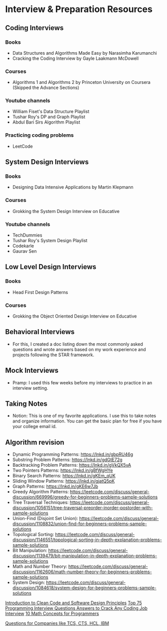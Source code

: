 # Interview &  Preparation Resources

## Coding Interviews

### Books

- Data Structures and Algorithms Made Easy by Narasimha Karumanchi
- Cracking the Coding Interview by Gayle Laakmann McDowell

### Courses

- Algorithms 1 and Algorithms 2 by Princeton University on Coursera (Skipped the Advance Sections)

### Youtube channels

- William Fiset's Data Structure Playlist
- Tushar Roy's DP and Graph Playlist
- Abdul Bari Sirs Algorithm Playlist

### Practicing coding problems

- LeetCode

## System Design Interviews

### Books

- Designing Data Intensive Applications by Martin Klepmann

### Courses

- Grokking the System Design Interview on Educative

### Youtube channels

- TechDummies
- Tushar Roy's System Design Playlist
- Codekarle
- Gaurav Sen

## Low Level Design Interviews

### Books

- Head First Design Patterns

### Courses

- Grokking the Object Oriented Design Interview on Educative

## Behavioral Interviews

- For this, I created a doc listing down the most commonly asked questions and wrote answers based on my work experience and projects following the STAR framework.

## Mock Interviews

- Pramp: I used this few weeks before my interviews to practice in an interview setting.

## Taking Notes

- Notion: This is one of my favorite applications. I use this to take notes and organize information. You can get the basic plan for free if you have your college email id.

## Algorithm revision

- Dynamic Programming Patterns: https://lnkd.in/gbpRU46g
- Substring Problem Patterns: https://lnkd.in/gdGtE72g
- Backtracking Problem Patterns: https://lnkd.in/gVkQX5vA
- Two Pointers Patterns: https://lnkd.in/gBfWgHYe
- Binary Search Patterns: https://lnkd.in/gKEm_qUK
- Sliding Window Patterns: https://lnkd.in/gjatQ5pK
- Graph Patterns: https://lnkd.in/gKE6w7Jb
- Greedy Algorithm Patterns: https://leetcode.com/discuss/general-discussion/669996/greedy-for-beginners-problems-sample-solutions
- Tree Traversal Techniques: https://leetcode.com/discuss/general-discussion/1056151/tree-traversal-preorder-inorder-postorder-with-sample-solutions
- Union-Find (Disjoint Set Union): https://leetcode.com/discuss/general-discussion/1108832/union-find-for-beginners-problems-sample-solutions
- Topological Sorting: https://leetcode.com/discuss/general-discussion/1146551/topological-sorting-in-depth-explanation-problems-sample-solutions
- Bit Manipulation: https://leetcode.com/discuss/general-discussion/1139479/bit-manipulation-in-depth-explanation-problems-sample-solutions
- Math and Number Theory: https://leetcode.com/discuss/general-discussion/1162606/math-number-theory-for-beginners-problems-sample-solutions
- System Design: https://leetcode.com/discuss/general-discussion/1084618/system-design-for-beginners-problems-sample-solutions

[Introduction to Clean Code and Software Design Principles](https://workat.tech/machine-coding/tutorial/introduction-clean-code-software-design-principles-nwu4qqc63e09)
[Top 75 Programming Interview Questions Answers to Crack Any Coding Job Interview](https://www.java67.com/2018/05/top-75-programming-interview-questions-answers.html)
  [10 Math Concepts for Programmers](https://www.youtube.com/watch?v=bOCHTHkBoAs&ab_channel=Fireship)
  
  [Questions for Companies like TCS, CTS, HCL, IBM](https://www.geeksforgeeks.org/must-do-questions-for-companies-like-tcs-cts-hcl-ibm/)
